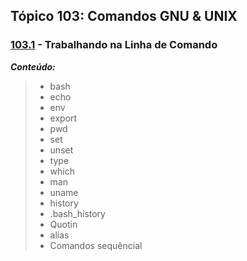 ## Tópico 103: Comandos GNU & UNIX

### [103.1](https://github.com/JaySaints/LPIC-1-Notes/blob/main/103_1.md) - Trabalhando na Linha de Comando 
***Conteúdo:***
>	- bash
>	- echo
>	- env
>	- export
>	- pwd
>	- set
>	- unset
>	- type
>	- which
>	- man
> - uname
> - history
> - .bash\_history
> - Quotin
> - alias
> - Comandos sequêncial
